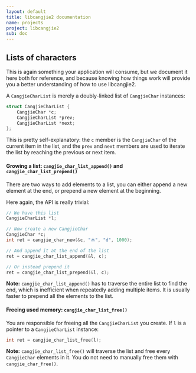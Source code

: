 ```yaml
---
layout: default
title: libcangjie2 documentation
name: projects
project: libcangjie2
sub: doc
---
```


## Lists of characters

This is again something your application will consume, but we document it here
both for reference, and because knowing how things work will provide you a
better understanding of how to use libcangjie2.

A `CangjieCharList` is merely a doubly-linked list of `CangjieChar` instances:

```c
struct CangjieCharList {
    CangjieChar *c;
    CangjieCharList *prev;
    CangjieCharList *next;
};
```

This is pretty self-explanatory: the `c` member is the `CangjieChar` of the
current item in the list, and the `prev` and `next` members are used to
iterate the list by reaching the previous or next item.

#### Growing a list: `cangjie_char_list_append()` and `cangjie_char_list_prepend()`

There are two ways to add elements to a list, you can either append a new
element at the end, or prepend a new element at the beginning.

Here again, the API is really trivial:

```c
// We have this list
CangjieCharList *l;

// Now create a new CangjieChar
CangjieChar *c;
int ret = cangjie_char_new(&c, "木", "d", 1000);

// And append it at the end of the list
ret = cangjie_char_list_append(&l, c);

// Or instead prepend it
ret = cangjie_char_list_prepend(&l, c);
```

**Note:** `cangjie_char_list_append()` has to traverse the entire list to find
the end, which is inefficient when repeatedly adding multiple items. It is
usually faster to prepend all the elements to the list.

#### Freeing used memory: `cangjie_char_list_free()`

You are responsible for freeing all the `CangjieCharList` you create. If `l`
is a pointer to a `CangjieCharList` instance:

```c
int ret = cangjie_char_list_free(l);
```

**Note:** `cangjie_char_list_free()` will traverse the list and free every
`CangjieChar` elements in it. You do not need to manually free them with
`cangjie_char_free()`.
